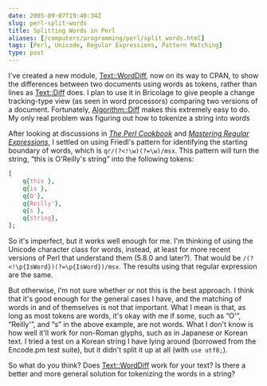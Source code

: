 ```yaml
--- 
date: 2005-09-07T19:40:34Z
slug: perl-split-words
title: Splitting Words in Perl
aliases: [/computers/programming/perl/split_words.html]
tags: [Perl, Unicode, Regular Expressions, Pattern Matching]
type: post
---
```


I've created a new module, [Text::WordDiff], now on its way to CPAN, to show the
differences between two documents using words as tokens, rather than lines as
[Text::Diff] does. I plan to use it in Bricolage to give people a change
tracking-type view (as seen in word processors) comparing two versions of a
document. Fortunately, [Algorithm::Diff] makes this extremely easy to do. My
only real problem was figuring out how to tokenize a string into words

After looking at discussions in [*The Perl Cookbook*] and [*Mastering Regular
Expressions*], I settled on using Friedl's pattern for identifying the starting
boundary of words, which is `qr/(?<!\w)(?=\w)/msx`. This pattern will turn the
string, “this is O'Reilly's string” into the following tokens:

``` perl
[
    q{this },
    q{is },
    q{O'},
    q{Reilly'},
    q{s },
    q{string},
];
```

So it's imperfect, but it works well enough for me. I'm thinking of using the
Unicode character class for words, instead, at least for more recent versions of
Perl that understand them (5.8.0 and later?). That would be
`/(?<!\p{IsWord})(?=\p{IsWord})/msx`. The results using that regular expression
are the same.

But otherwise, I'm not sure whether or not this is the best approach. I think
that it's good enough for the general cases I have, and the matching of words in
and of themselves is not that important. What I mean is that, as long as most
tokens are words, it's okay with me if some, such as “O'”, “Reilly'”, and “s” in
the above example, are not words. What I don't know is how well it'll work for
non-Roman glyphs, such as in Japanese or Korean text. I tried a test on a Korean
string I have lying around (borrowed from the Encode.pm test suite), but it
didn't split it up at all (with `use utf8;`).

So what do you think? Does [Text::WordDiff] work for your text? Is there a
better and more general solution for tokenizing the words in a string?

  [Text::WordDiff]: http://search.cpan.org/dist/Text-WordDiff/
    "Text::WordDiff on CPAN"
  [Text::Diff]: http://search.cpan.org/dist/Text-Diff/ "Text::Diff on CPAN"
  [Algorithm::Diff]: http://search.cpan.org/dist/Algorithm-Diff/
    "Algorithm::Diff on CPAN"
  [*The Perl Cookbook*]: https://www.amazon.com/exec/obidos/ASIN/0596003137/justatheory-20
    "Buy “The Perl Cookbook” on Amazon.com"
  [*Mastering Regular Expressions*]: https://www.amazon.com/exec/obidos/ASIN/0596002890/justatheory-20
    "Buy “Mastering Regular Expressions” on Amazon.com"
